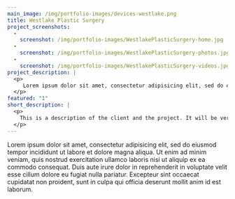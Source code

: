 ```yaml
---
main_image: /img/portfolio-images/devices-westlake.png
title: Westlake Plastic Surgery
project_screenshots:
  - 
    screenshot: /img/portfolio-images/WestlakePlasticSurgery-home.jpg
  - 
    screenshot: /img/portfolio-images/WestlakePlasticSurgery-photos.jpg
  - 
    screenshot: /img/portfolio-images/WestlakePlasticSurgery-videos.jpg
project_description: |
  <p>
  	 Lorem ipsum dolor sit amet, consectetur adipisicing elit, sed do eiusmod tempor incididunt ut labore et dolore magna aliqua. Ut enim ad minim veniam, quis nostrud exercitation ullamco laboris nisi ut aliquip ex ea commodo consequat. Duis aute irure dolor in reprehenderit in voluptate velit esse cillum dolore eu fugiat nulla pariatur. Excepteur sint occaecat cupidatat non proident, sunt in culpa qui officia deserunt mollit anim id est laborum.
  </p>
featured: "1"
short_description: |
  <p>
  	This is a description of the client and the project. It will be very brief and just get people interested.
  </p>
---
```



<p>
	  Lorem ipsum dolor sit amet, consectetur adipisicing elit, sed do eiusmod tempor incididunt ut labore et dolore magna aliqua. Ut enim ad minim veniam, quis nostrud exercitation ullamco laboris nisi ut aliquip ex ea commodo consequat. Duis aute irure dolor in reprehenderit in voluptate velit esse cillum dolore eu fugiat nulla pariatur. Excepteur sint occaecat cupidatat non proident, sunt in culpa qui officia deserunt mollit anim id est laborum.
</p>